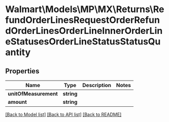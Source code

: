 # Walmart\Models\MP\MX\Returns\RefundOrderLinesRequestOrderRefundOrderLinesOrderLineInnerOrderLineStatusesOrderLineStatusStatusQuantity

## Properties

Name | Type | Description | Notes
------------ | ------------- | ------------- | -------------
**unitOfMeasurement** | **string** |  |
**amount** | **string** |  |


[[Back to Model list]](./) [[Back to API list]](../../../../../README.md#supported-apis) [[Back to README]](../../../../../README.md)
